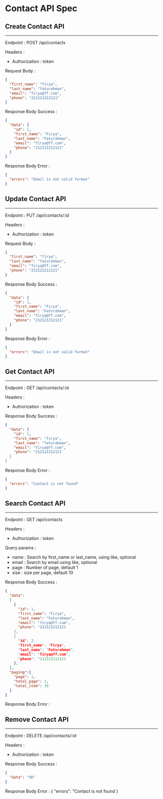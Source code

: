 # Contact API Spec

## Create Contact API

---

Endpoint : POST /api/contacts

Headers :

- Authorization : token

Request Body :

```json
{
  "first_name": "firya",
  "last_name": "faturahman",
  "email": "firya@ff.com",
  "phone": "212121212121"
}
```

Response Body Success :

```json
{
  "data": {
    "id": 1,
    "first_name": "Firya",
    "last_name": "Faturahman",
    "email": "firya@ff.com",
    "phone": "212121212121"
  }
}
```

Response Body Error :

```json
{
  "errors": "Email is not valid format"
}
```

## Update Contact API

---

Endpoint : PUT /api/contacts/:id

Headers :

- Authorization : token

Request Body :

```json
{
  "first_name": "firya",
  "last_name": "faturahman",
  "email": "firya@ff.com",
  "phone": "212121212121"
}
```

Response Body Success :

```json
{
  "data": {
    "id": 1,
    "first_name": "Firya",
    "last_name": "Faturahman",
    "email": "firya@ff.com",
    "phone": "212121212121"
  }
}
```

Response Body Error :

```json
{
  "errors": "Email is not valid format"
}
```

## Get Contact API

---

Endpoint : GET /api/contacts/:id

Headers :

- Authorization : token

Response Body Success :

```json
{
  "data": {
    "id": 1,
    "first_name": "firya",
    "last_name": "faturahman",
    "email": "firya@ff.com",
    "phone": "212121212121
  }
}
```

Response Body Error :

```json
{
  "errors": "Contact is not found"
}
```

## Search Contact API

---

Endpoint : GET /api/contacts

Headers :

- Authorization : token

Query params :

- name : Search by first_name or last_name, using like, optional
- email : Search by email using like, optional
- page : Number of page, default 1
- size : size per page, default 10

Response Body Success :

```json
{
  "data":
  [
    {
      "id": 1,
      "first_name": "Firya",
      "last_name": "Faturahman",
      "email": "firya@ff.com",
      "phone": "212121212121
    },
    {
      "id": 2,
      "first_name": "Firya",
      "last_name": "Faturahman",
      "email": "firya@ff.com",
      "phone": "212121212121
    },
  ],
  "paging":{
    "page": 1,
    "total_page": 3,
    "total_item": 30
  }
}
```

Response Body Error :

## Remove Contact API

---

Endpoint : DELETE /api/contacts/:id

Headers :

- Authorization : token

Response Body Success :

```json
{
  "data": "OK"
}
```

Response Body Error :
{
"errors": "Contact is not found
}
